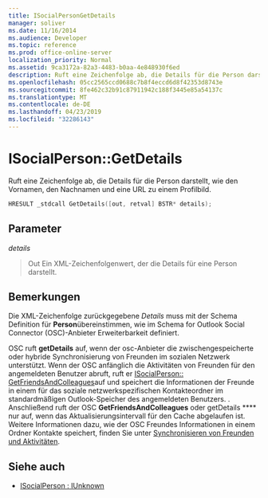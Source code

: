 ```yaml
---
title: ISocialPersonGetDetails
manager: soliver
ms.date: 11/16/2014
ms.audience: Developer
ms.topic: reference
ms.prod: office-online-server
localization_priority: Normal
ms.assetid: 9ca3172a-82a3-4483-b0aa-4e848930f6ed
description: Ruft eine Zeichenfolge ab, die Details für die Person darstellt, wie den Vornamen, den Nachnamen und eine URL zu einem Profilbild.
ms.openlocfilehash: 05cc2565ccd0688c7b8f4eccd6d8f42353d8743e
ms.sourcegitcommit: 8fe462c32b91c87911942c188f3445e85a54137c
ms.translationtype: MT
ms.contentlocale: de-DE
ms.lasthandoff: 04/23/2019
ms.locfileid: "32286143"
---
```

# <a name="isocialpersongetdetails"></a>ISocialPerson::GetDetails

Ruft eine Zeichenfolge ab, die Details für die Person darstellt, wie den Vornamen, den Nachnamen und eine URL zu einem Profilbild. 
  
```cpp
HRESULT _stdcall GetDetails([out, retval] BSTR* details);
```

## <a name="parameters"></a>Parameter

_details_
  
> Out Ein XML-Zeichenfolgenwert, der die Details für eine Person darstellt.
    
## <a name="remarks"></a>Bemerkungen

Die XML-Zeichenfolge zurückgegebene _Details_ muss mit der Schema Definition für **Person**übereinstimmen, wie im Schema for Outlook Social Connector (OSC)-Anbieter Erweiterbarkeit definiert.
  
OSC ruft **getDetails** auf, wenn der osc-Anbieter die zwischengespeicherte oder hybride Synchronisierung von Freunden im sozialen Netzwerk unterstützt. Wenn der OSC anfänglich die Aktivitäten von Freunden für den angemeldeten Benutzer abruft, ruft er [ISocialPerson:: GetFriendsAndColleagues](isocialperson-getfriendsandcolleagues.md)auf und speichert die Informationen der Freunde in einem für das soziale netzwerkspezifischen Kontakteordner im standardmäßigen Outlook-Speicher des angemeldeten Benutzers. . Anschließend ruft der OSC **GetFriendsAndColleagues** oder getDetails **** nur auf, wenn das Aktualisierungsintervall für den Cache abgelaufen ist. Weitere Informationen dazu, wie der OSC Freundes Informationen in einem Ordner Kontakte speichert, finden Sie unter [Synchronisieren von Freunden und Aktivitäten](synchronizing-friends-and-activities.md).
  
## <a name="see-also"></a>Siehe auch

- [ISocialPerson : IUnknown](isocialpersoniunknown.md)


